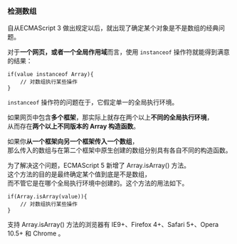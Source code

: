 ### 检测数组

自从ECMAScript 3 做出规定以后，就出现了确定某个对象是不是数组的经典问题。  

对于**一个网页，或者一个全局作用域**而言，使用 `instanceof` 操作符就能得到满意的结果：
     
	if(value instanceof Array){
    	// 对数组执行某些操作
    }
     
`instanceof` 操作符的问题在于，它假定单一的全局执行环境。  

如果网页中包含**多个框架**，那实际上就存在两个以上**不同的全局执行环境**，  
从而存在**两个以上不同版本的 Array 构造函数**。  

如果你**从一个框架向另一个框架传入一个数组**，  
那么传入的数组与在第二个框架中原生创建的数组分别具有各自不同的构造函数。  

为了解决这个问题，ECMAScript 5 新增了 Array.isArray() 方法。  
这个方法的目的是最终确定某个值到底是不是数组，  
而不管它是在哪个全局执行环境中创建的。这个方法的用法如下。

	if(Array.isArray(value)){
    	// 对数组执行某些操作
    }

支持 Array.isArray() 方法的浏览器有 IE9+、Firefox 4+、Safari 5+、Opera 10.5+ 和 Chrome 。


